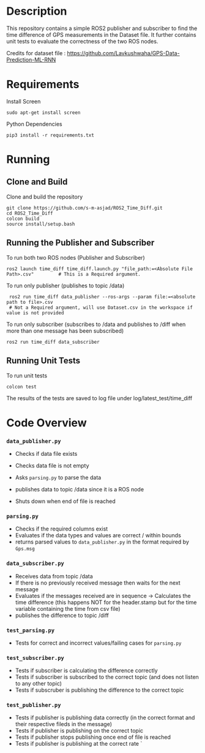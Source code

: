 # Description
This repository contains a simple ROS2 publisher and subscriber to find the time difference of GPS measurements in the Dataset file. It further contains unit tests to evaluate the correctness of the two ROS nodes.

Credits for dataset file : https://github.com/Lavkushwaha/GPS-Data-Prediction-ML-RNN


# Requirements

Install Screen

    sudo apt-get install screen


Python Dependencies

    pip3 install -r requirements.txt


# Running



## Clone and Build


Clone and build the repository

    git clone https://github.com/s-m-asjad/ROS2_Time_Diff.git
    cd ROS2_Time_Diff
    colcon build
    source install/setup.bash




## Running the Publisher and Subscriber


To run both two ROS nodes (Publisher and Subscriber)

    ros2 launch time_diff time_diff.launch.py "file_path:=<Absolute File Path>.csv"         # This is a Required argument.



To run only publisher (publishes to topic /data)

     ros2 run time_diff data_publisher --ros-args --param file:=<absolute path to file>.csv 
     # Not a Required argument, will use Dataset.csv in the workspace if value is not provided



To run only subscriber (subscribes to /data and publishes to /diff when more than one message has been subscribed)

    ros2 run time_diff data_subscriber




## Running Unit Tests


To run unit tests

    colcon test

The results of the tests are saved to log file under log/latest_test/time_diff


# Code Overview

### `data_publisher.py`
- Checks if data file exists 

- Checks data file is not empty 

- Asks `parsing.py` to parse the data 

- publishes data to topic /data since it is a ROS node 

- Shuts down when end of file is reached


### `parsing.py`
- Checks if the required columns exist 
- Evaluates if the data types and values are correct / within bounds 
- returns parsed values to `data_publisher.py` in the format required by `Gps.msg`


### `data_subscriber.py`
- Receives data from topic /data 
- If there is no previously received message then waits for the next message 
- Evaluates if the messages received are in sequence -> Calculates the time difference (this happens NOT for the header.stamp but for the time variable containing the time from csv file) 
- publishes the difference to topic /diff


### `test_parsing.py` 
- Tests for correct and incorrect values/failing cases for `parsing.py`


### `test_subscriber.py`
- Tests if subscriber is calculating the difference correctly
- Tests if subscriber is subscribed to the correct topic (and does not listen to any other topic)
- Tests if subscruber is publishing the difference to the correct topic

### `test_publisher.py`
- Tests if publisher is publishing data correctly (in the correct format and their respective fileds in the message)
- Tests if publisher is publishing on the correct topic
- Tests if publisher stops publishing once end of file is reached
- Tests if publisher is publishing at the correct rate
`






